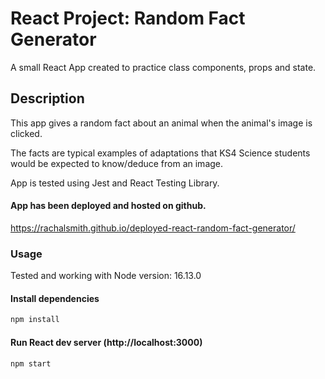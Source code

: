 # React Project: Random Fact Generator

A small React App created to practice class components, props and state. 

## Description

This app gives a random fact about an animal when the animal's image is clicked. 

The facts are typical examples of adaptations that KS4 Science students would be expected to know/deduce from an image. 

App is tested using Jest and React Testing Library.  


#### App has been deployed and hosted on github.

https://rachalsmith.github.io/deployed-react-random-fact-generator/


### Usage

Tested and working with Node version: 16.13.0

#### Install dependencies

```bash
npm install
```
#### Run React dev server (http://localhost:3000)

```bash
npm start
```


